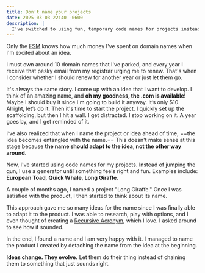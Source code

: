 ```yaml
---
title: Don't name your projects
date: 2025-03-03 22:40 -0600
description: |
  I've switched to using fun, temporary code names for projects instead of domain names
---
```


Only the [FSM](https://en.wikipedia.org/wiki/Flying_Spaghetti_Monster) knows how much money I've spent on domain names when I'm excited about an idea.

I must own around 10 domain names that I've parked, and every year I receive that pesky email from my registrar urging me to renew. That's when I consider whether I should renew for another year or just let them go.

It's always the same story. I come up with an idea that I want to develop. I think of an amazing name, and **oh my goodness, the .com is available!** Maybe I should buy it since I'm going to build it anyway. It’s only $10. Alright, let’s do it. Then it's time to start the project. I quickly set up the scaffolding, but then I hit a wall. I get distracted. I stop working on it. A year goes by, and I get reminded of it.

I’ve also realized that when I name the project or idea ahead of time, ==the idea becomes entangled with the name.== This doesn't make sense at this stage because **the name should adapt to the idea, not the other way around.**

Now, I've started using code names for my projects. Instead of jumping the gun, I use a generator until something feels right and fun. Examples include: **European Toad**, **Quick Whale**, **Long Giraffe**.

A couple of months ago, I named a project "Long Giraffe." Once I was satisfied with the product, I then started to think about its name.

This approach gave me so many ideas for the name since I was finally able to adapt it to the product. I was able to research, play with options, and I even thought of creating a [Recursive Acronym](https://en.wikipedia.org/wiki/Recursive_acronym), which I love. I asked around to see how it sounded.

In the end, I found a name and I am very happy with it. I managed to name the product I created by detaching the name from the idea at the beginning.

**Ideas change. They evolve.** Let them do their thing instead of chaining them to something that just sounds right.

